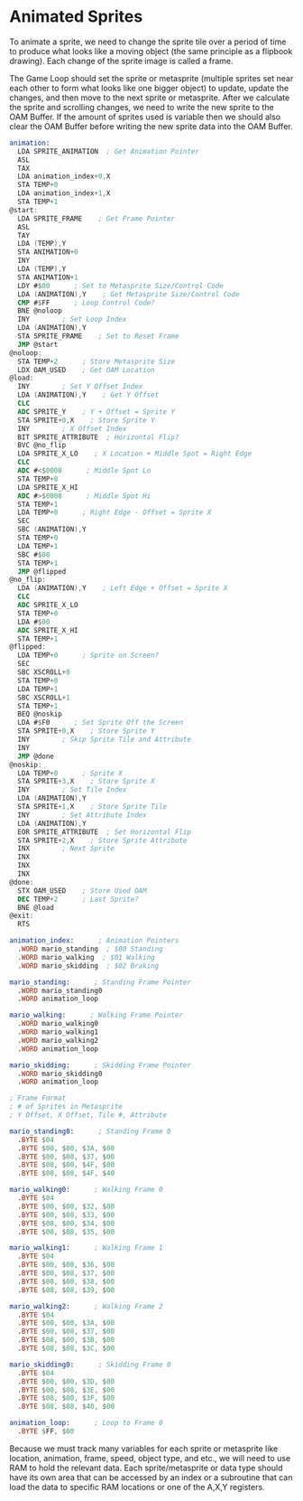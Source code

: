 # Animated Sprites

To animate a sprite, we need to change the sprite tile over a period of time to produce what looks like a moving object (the same principle as a flipbook drawing).  Each change of the sprite image is called a frame.

The Game Loop should set the sprite or metasprite (multiple sprites set near each other to form what looks like one bigger object) to update, update the changes, and then move to the next sprite or metasprite.  After we calculate the sprite and scrolling changes, we need to write the new sprite to the OAM Buffer.  If the amount of sprites used is variable then we should also clear the OAM Buffer before writing the new sprite data into the OAM Buffer.

```nasm
animation:
  LDA SPRITE_ANIMATION  ; Get Animation Pointer
  ASL
  TAX
  LDA animation_index+0,X
  STA TEMP+0
  LDA animation_index+1,X
  STA TEMP+1
@start:
  LDA SPRITE_FRAME    ; Get Frame Pointer
  ASL
  TAY
  LDA (TEMP),Y
  STA ANIMATION+0
  INY
  LDA (TEMP),Y
  STA ANIMATION+1
  LDY #$00      ; Set to Metasprite Size/Control Code
  LDA (ANIMATION),Y    ; Get Metasprite Size/Control Code
  CMP #$FF      ; Loop Control Code?
  BNE @noloop
  INY        ; Set Loop Index
  LDA (ANIMATION),Y
  STA SPRITE_FRAME    ; Set to Reset Frame
  JMP @start
@noloop:
  STA TEMP+2      ; Store Metasprite Size
  LDX OAM_USED    ; Get OAM Location
@load:
  INY        ; Set Y Offset Index
  LDA (ANIMATION),Y    ; Get Y Offset
  CLC
  ADC SPRITE_Y    ; Y + Offset = Sprite Y
  STA SPRITE+0,X    ; Store Sprite Y
  INY        ; X Offset Index
  BIT SPRITE_ATTRIBUTE  ; Horizontal Flip?
  BVC @no_flip
  LDA SPRITE_X_LO    ; X Location + Middle Spot = Right Edge
  CLC
  ADC #<$0008      ; Middle Spot Lo
  STA TEMP+0
  LDA SPRITE_X_HI
  ADC #>$0008      ; Middle Spot Hi
  STA TEMP+1
  LDA TEMP+0      ; Right Edge - Offset = Sprite X
  SEC
  SBC (ANIMATION),Y
  STA TEMP+0
  LDA TEMP+1
  SBC #$00
  STA TEMP+1
  JMP @flipped
@no_flip:
  LDA (ANIMATION),Y    ; Left Edge + Offset = Sprite X
  CLC
  ADC SPRITE_X_LO
  STA TEMP+0
  LDA #$00
  ADC SPRITE_X_HI
  STA TEMP+1
@flipped:
  LDA TEMP+0      ; Sprite on Screen?
  SEC
  SBC XSCROLL+0
  STA TEMP+0
  LDA TEMP+1
  SBC XSCROLL+1
  STA TEMP+1
  BEQ @noskip
  LDA #$F0      ; Set Sprite Off the Screen
  STA SPRITE+0,X    ; Store Sprite Y
  INY        ; Skip Sprite Tile and Attribute
  INY
  JMP @done
@noskip:
  LDA TEMP+0      ; Sprite X
  STA SPRITE+3,X    ; Store Sprite X
  INY        ; Set Tile Index
  LDA (ANIMATION),Y  
  STA SPRITE+1,X    ; Store Sprite Tile
  INY        ; Set Attribute Index
  LDA (ANIMATION),Y
  EOR SPRITE_ATTRIBUTE  ; Set Horizontal Flip
  STA SPRITE+2,X    ; Store Sprite Attribute
  INX        ; Next Sprite
  INX
  INX
  INX
@done:
  STX OAM_USED    ; Store Used OAM
  DEC TEMP+2      ; Last Sprite?
  BNE @load
@exit:
  RTS

animation_index:      ; Animation Pointers
  .WORD mario_standing  ; $00 Standing
  .WORD mario_walking  ; $01 Walking
  .WORD mario_skidding  ; $02 Braking

mario_standing:      ; Standing Frame Pointer
  .WORD mario_standing0
  .WORD animation_loop

mario_walking:      ; Walking Frame Pointer
  .WORD mario_walking0
  .WORD mario_walking1
  .WORD mario_walking2
  .WORD animation_loop

mario_skidding:      ; Skidding Frame Pointer
  .WORD mario_skidding0
  .WORD animation_loop

; Frame Format
; # of Sprites in Metasprite
; Y Offset, X Offset, Tile #, Attribute

mario_standing0:      ; Standing Frame 0
  .BYTE $04
  .BYTE $00, $00, $3A, $00
  .BYTE $00, $08, $37, $00
  .BYTE $08, $00, $4F, $00
  .BYTE $08, $08, $4F, $40

mario_walking0:      ; Walking Frame 0
  .BYTE $04
  .BYTE $00, $00, $32, $00
  .BYTE $00, $08, $33, $00
  .BYTE $08, $00, $34, $00
  .BYTE $08, $08, $35, $00

mario_walking1:      ; Walking Frame 1
  .BYTE $04
  .BYTE $00, $00, $36, $00
  .BYTE $00, $08, $37, $00
  .BYTE $08, $00, $38, $00
  .BYTE $08, $08, $39, $00

mario_walking2:      ; Walking Frame 2
  .BYTE $04
  .BYTE $00, $00, $3A, $00
  .BYTE $00, $08, $37, $00
  .BYTE $08, $00, $3B, $00
  .BYTE $08, $08, $3C, $00

mario_skidding0:      ; Skidding Frame 0
  .BYTE $04
  .BYTE $00, $00, $3D, $00
  .BYTE $00, $08, $3E, $00
  .BYTE $08, $00, $3F, $00
  .BYTE $08, $08, $40, $00

animation_loop:      ; Loop to Frame 0
  .BYTE $FF, $00
```

Because we must track many variables for each sprite or metasprite like location, animation, frame, speed, object type, and etc., we will need to use RAM to hold the relevant data.  Each sprite/metasprite or data type should have its own area that can be accessed by an index or a subroutine that can load the data to specific RAM locations or one of the A,X,Y registers.
